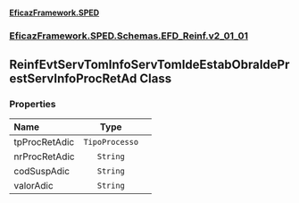 #### [EficazFramework.SPED](EficazFrameworkSPED.md 'EficazFramework SPED')
### [EficazFramework.SPED.Schemas.EFD_Reinf.v2_01_01](EficazFramework.SPED.Schemas.EFD_Reinf.v2_01_01.md 'EficazFramework.SPED.Schemas.EFD_Reinf.v2_01_01')

## ReinfEvtServTomInfoServTomIdeEstabObraIdePrestServInfoProcRetAd Class
### Properties

| Name | Type | |
| :--- | :---: | :--- |
| tpProcRetAdic | `TipoProcesso` |  |
| nrProcRetAdic | `String` |  |
| codSuspAdic | `String` |  |
| valorAdic | `String` |  |
